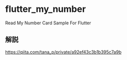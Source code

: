 # flutter_my_number

Read My Number Card Sample For Flutter

## 解説

https://qiita.com/tana_p/private/a92ef43c3b1b395c7a9b
